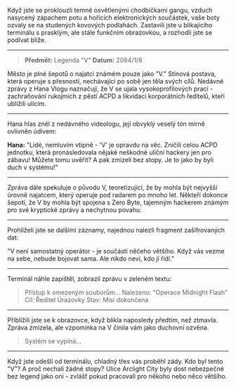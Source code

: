 Když jste se proklouzli temně osvětlenými chodbičkami gangu, vzduch nasycený zápachem potu a hořících elektronických součástek, vaše boty ozvaly se na studených kovových podlahách. Zastavili jste u blikajícího terminálu s prasklým, ale stále funkčním obrazovkou, a rozhodli jste se podívat blíže.

---

> **Předmět:** Legenda "V"
> **Datum:** 2084/1/8

Město je plné šepotů o najatci známém pouze jako "V." Stínová postava, která operuje s přesností, nechávající po sobě jen těla svých cílů. Nedávné zprávy z Hana Vlogu naznačují, že V se ujala vysokoprofilových prací - zachraňování rukojmích z pěstí ACPD a likvidaci korporátních ředitelů, kteří ublížili ulicím.

---

Hana hlas zněl z nedávného videologu, její obvyklý veselý tón mírně ovlivněn údivem:

**Hana:** "Lidé, nemluvím vtipně - 'V' je opravdu na věc. Zničili celou ACPD jednotku, která pronásledovala nějaké neškodné uliční hackery jen pro zábavu! Můžete tomu uvěřit? A pak zmizeli bez stopy. Je to jako by byli duch v systému!"

---

Zpráva dále spekuluje o původu V, teoretizující, že by mohla být nejvyšší úrovně najatcem, který operuje pod radarem po mnoho let. Někteří dokonce šepotí, že V by mohla být spojena s Zero Byte, tajemným hackerem známým pro své kryptické zprávy a nechytnou povahu.

---

Prohlíželi jste se dalšími záznamy, najednou nalezli fragment zašifrovaných dat:

"V není samostatný operátor - je součástí něčeho většího. Když vás vezme na sebe, nebude bojovat sama. Ale nikdo neví, kdo jí řídí."

---

Terminál náhle zapištěl, zobrazil zprávu v zeleném textu:

> Přístup k omezeným souborům...
> Nalezeno: "Operace Midnight Flash"
> Cíl: Ředitel Úrazovky
> Stav: Misí dokončena

---

Přiblížili jste se k obrazovce, když blikla naposledy předtím, než ztmavla. Zpráva zmizela, ale vzpomínka na V činila vám jako duchovní ozvěna.

> Systém se vypíná...

---

Když jste odešli od terminálu, chladný třes vás proběhl zády. Kdo byl tento "V"? A proč nechali žádné stopy? Ulice Arclight City byly dost nebezpečné bez legend jako oni - zvlášť pokud pracovali pro někoho nebo něco většího.
